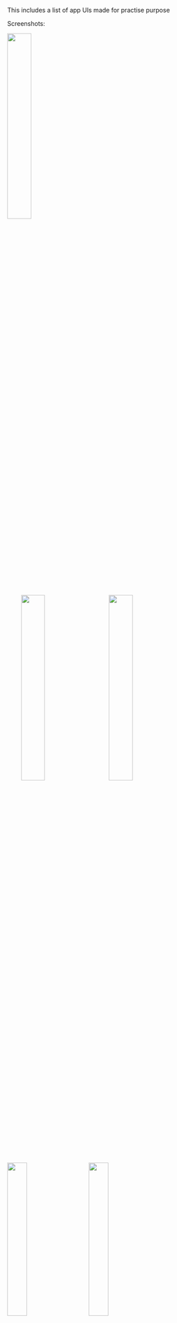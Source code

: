 This includes a list of app UIs made for practise purpose


Screenshots: 
<p float="left">
  <img src="https://github.com/anurag-026/Flutter_UI/assets/90410697/3b7b5c84-c8fe-45cd-9cca-20b9f6a35c3f" width="33%" /><br>
  &nbsp; &nbsp; &nbsp; &nbsp;
  <img src="https://github.com/anurag-026/Flutter_UI/assets/90410697/1f0cf275-297a-4e68-92a2-ef2cf6fda984" width="33%" /> 
  &nbsp; &nbsp; &nbsp; &nbsp;
  <img src="https://github.com/anurag-026/Flutter_UI/assets/90410697/bc9499b1-8200-4f40-9235-f035cc7d28a6" width="33%" />
</p>
<p>
   <img src="https://github.com/anurag-026/Flutter_UI/assets/90410697/8cfd67ca-8bec-4e18-b9c3-bf8085160fb0" width="30%" />
  &nbsp; &nbsp; &nbsp; &nbsp;
  <img src="https://github.com/anurag-026/Flutter_UI/assets/90410697/187a21e5-c26c-42d8-9d98-40bb683b4d1c" width="30%" />
</p>
